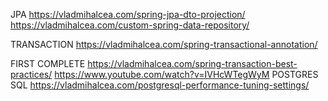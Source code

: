 
JPA
https://vladmihalcea.com/spring-jpa-dto-projection/
https://vladmihalcea.com/custom-spring-data-repository/

TRANSACTION
https://vladmihalcea.com/spring-transactional-annotation/

FIRST COMPLETE
https://vladmihalcea.com/spring-transaction-best-practices/
https://www.youtube.com/watch?v=IVHcWTegWyM
POSTGRES SQL
https://vladmihalcea.com/postgresql-performance-tuning-settings/
